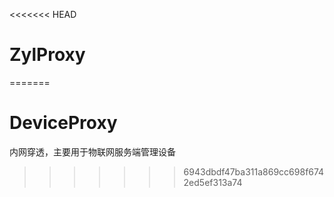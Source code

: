 <<<<<<< HEAD
# ZylProxy
=======
# DeviceProxy
内网穿透，主要用于物联网服务端管理设备
>>>>>>> 6943dbdf47ba311a869cc698f6742ed5ef313a74
